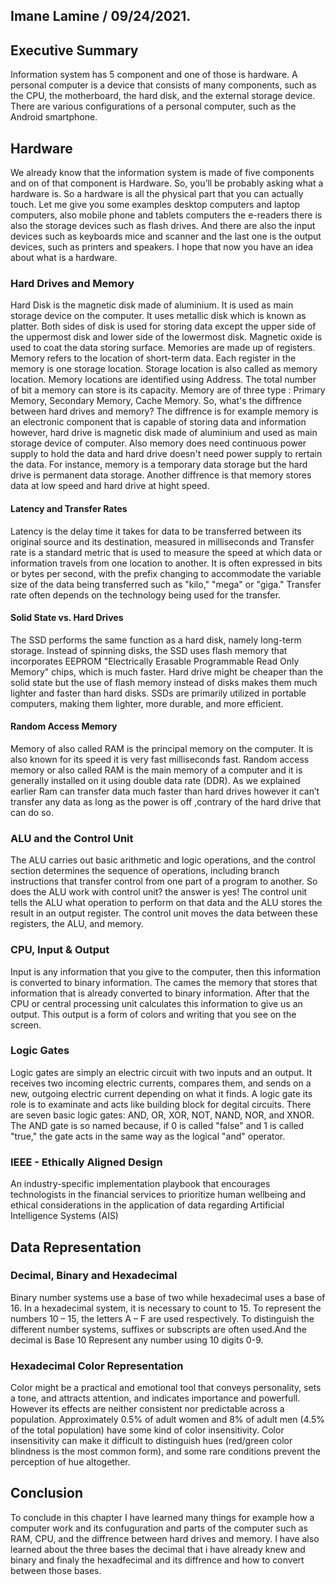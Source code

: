 ## Imane Lamine / 09/24/2021.

## Executive Summary 
Information system has 5 component and one of those is hardware. A personal computer is a device that consists of many components, such as the CPU, the motherboard, the hard disk, and the external storage device. There are various configurations of a personal computer, such as the Android smartphone.
## Hardware
We already know that the information system is made of five components and on of that component is Hardware. So, you’ll be probably asking what a hardware is. So a hardware is all the physical part that you can actually touch. Let me give you some examples desktop computers and laptop computers, also mobile phone and tablets computers the e-readers there is also the storage devices such as flash drives. And there are also the input devices such as keyboards mice and scanner and the last one is the output devices, such as printers and speakers. I hope that now you have an idea about what is a hardware.
### Hard Drives and Memory
Hard Disk is the magnetic disk made of aluminium. It is used as main storage device on the computer. It uses metallic disk which is known as platter. Both sides of disk is used for storing data except the upper side of the uppermost disk and lower side of the lowermost disk. Magnetic oxide is used to coat the data storing surface. 
Memories are made up of registers. Memory refers to the location of short-term data. Each register in the memory is one storage location. Storage location is also called as memory location. Memory locations are identified using Address. The total number of bit a memory can store is its capacity. Memory are of three type : Primary Memory, Secondary Memory, Cache Memory. So, what's the diffrence between hard drives and memory? The diffrence is for example memory is an electronic component that is capable of storing data and information however, hard drive is magnetic disk made of aluminium and used as main storage device of computer. Also memory does need continuous power supply to hold the data and hard drive doesn't need power supply to rertain the data. For instance, memory is a temporary data storage but the hard drive is permanent data storage. Another diffrence is that memory stores data at low speed and hard drive at hight speed. 

#### Latency and Transfer Rates
Latency is the delay time it takes for data to be transferred between its original source and its destination, measured in milliseconds and Transfer rate is a standard metric that is used to measure the speed at which data or information travels from one location to another. It is often expressed in bits or bytes per second, with the prefix changing to accommodate the variable size of the data being transferred such as "kilo," "mega" or "giga." Transfer rate often depends on the technology being used for the transfer.
#### Solid State vs. Hard Drives
The SSD performs the same function as a hard disk, namely long-term storage. Instead of spinning disks, the SSD uses flash memory that incorporates EEPROM "Electrically Erasable Programmable Read Only Memory" chips, which is much faster.
Hard drive might be cheaper than the solid state but the use of flash memory instead of disks makes them much lighter and faster than hard disks. SSDs are primarily utilized in portable computers, making them lighter, more durable, and more efficient.
#### Random Access Memory
Memory of also called RAM is the principal memory on the computer. It is also known for its speed it is very fast milliseconds fast. 
Random access memory or also called RAM is the main memory of a computer and it is generally installed on it using double data rate (DDR). As we explained earlier Ram can transfer data much faster than hard drives however it can’t transfer any data as long as the power is off ,contrary of the hard drive that can do so. 

### ALU and the Control Unit
The ALU carries out basic arithmetic and logic operations, and the control section determines the sequence of operations, including branch instructions that transfer control from one part of a program to another. So does the ALU work with control unit? the answer is yes!
The control unit tells the ALU what operation to perform on that data and the ALU stores the result in an output register. The control unit moves the data between these registers, the ALU, and memory.
### CPU, Input & Output
Input is any information that you give to the computer, then this information is converted to binary information. The cames the memory that stores that information that is already converted to binary information. After that the CPU or central processing unit calculates this information to give us an output. This output is a form of colors and writing that you see on the screen.
### Logic Gates 
Logic gates are simply an electric circuit with two inputs and an output. It receives two incoming electric currents, compares them, and sends on a new, outgoing electric current depending on what it finds. A logic gate its role is to examinate and acts like building block for degital circuits. There are seven basic logic gates: AND, OR, XOR, NOT, NAND, NOR, and XNOR. The AND gate is so named because, if 0 is called "false" and 1 is called "true," the gate acts in the same way as the logical "and" operator.
### IEEE - Ethically Aligned Design
An industry-specific implementation playbook that encourages technologists in the financial services to prioritize human wellbeing and ethical considerations in the application of data regarding Artificial Intelligence Systems (AIS)
## Data Representation
### Decimal, Binary and Hexadecimal
Binary number systems use a base of two while hexadecimal uses a base of 16. In a hexadecimal system, it is necessary to count to 15. To represent the numbers 10 – 15, the letters A – F are used respectively. To distinguish the different number systems, suffixes or subscripts are often used.And the decimal is Base 10 Represent any number using 10 digits 0-9.
### Hexadecimal Color Representation
Color might be a practical and emotional tool that conveys personality, sets a tone, and attracts attention, and indicates importance and powerfull. However its effects are neither consistent nor predictable across a population. Approximately 0.5% of adult women and 8% of adult men (4.5% of the total population) have some kind of color insensitivity. Color insensitivity can make it difficult to distinguish hues (red/green color blindness is the most common form), and some rare conditions prevent the perception of hue altogether.

## Conclusion
To conclude in this chapter I have learned many things for example how a computer work and its confuguration and parts of the computer such as RAM, CPU, and the diffrence between hard drives and memory. I have also learned about the three bases the decimal that i have already knew and binary and finaly the hexadfecimal and its diffrence and how to convert between those bases. 
